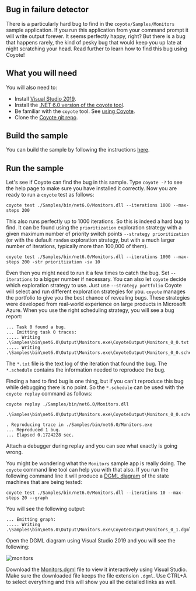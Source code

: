 
## Bug in failure detector

There is a particularly hard bug to find in the `coyote/Samples/Monitors` sample application. If you
run this application from your command prompt it will write output forever. It seems perfectly
happy, right?  But there is a bug that happens rarely, the kind of pesky bug that would keep you up
late at night scratching your head. Read further to learn how to find this bug using Coyote!

## What you will need

You will also need to:

- Install [Visual Studio 2019](https://visualstudio.microsoft.com/downloads/).
- Install the [.NET 6.0 version of the coyote tool](../../get-started/install.md).
- Be familiar with the `coyote` tool. See [using Coyote](../../get-started/using-coyote.md).
- Clone the [Coyote git repo](http://github.com/microsoft/coyote).

## Build the sample

You can build the sample by following the instructions
[here](https://github.com/microsoft/coyote/tree/main/Samples/README.md).

## Run the sample

Let's see if Coyote can find the bug in this sample. Type `coyote -?` to see the help page to make
sure you have installed it correctly. Now you are ready to run a `coyote` test as follows:

```plain
coyote test ./Samples/bin/net6.0/Monitors.dll --iterations 1000 --max-steps 200
```

This also runs perfectly up to 1000 iterations. So this is indeed a hard bug to find. It can be
found using the `prioritization` exploration strategy with a given maximum number of priority switch
points `--strategy prioritization` (or with the default `random` exploration strategy, but with a
much larger number of iterations, typically more than 100,000 of them).

```plain
coyote test ./Samples/bin/net6.0/Monitors.dll --iterations 1000 --max-steps 200 -str prioritization -sv 10
```

Even then you might need to run it a few times to catch the bug. Set `--iterations` to a bigger
number if necessary. You can also let `coyote` decide which exploration strategy to use. Just use
`--strategy portfolio` Coyote will select and run different exploration strategies for you. `coyote`
manages the portfolio to give you the best chance of revealing bugs. These strategies were developed
from real-world experience on large products in Microsoft Azure. When you use the right scheduling
strategy, you will see a bug report:

```plain
... Task 0 found a bug.
... Emitting task 0 traces:
..... Writing .\Samples\bin\net6.0\Output\Monitors.exe\CoyoteOutput\Monitors_0_0.txt
..... Writing .\Samples\bin\net6.0\Output\Monitors.exe\CoyoteOutput\Monitors_0_0.schedule
```

The `*.txt` file is the text log of the iteration that found the bug. The `*.schedule` contains the
information needed to reproduce the bug.

Finding a hard to find bug is one thing, but if you can't reproduce this bug while debugging there
is no point. So the `*.schedule` can be used with the `coyote replay` command as follows:

```plain
coyote replay ./Samples/bin/net6.0/Monitors.dll 
    .\Samples\bin\net6.0\Output\Monitors.exe\CoyoteOutput\Monitors_0_0.schedule
    
. Reproducing trace in ./Samples/bin/net6.0/Monitors.exe
... Reproduced 1 bug.
... Elapsed 0.1724228 sec.
```

Attach a debugger during replay and you can see what exactly is going wrong.

You might be wondering what the `Monitors` sample app is really doing. The `coyote` command line
tool can help you with that also. If you run the following command line it will produce a [DGML
diagram](../../how-to/generate-dgml.md) of the state machines that are being tested:

```plain
coyote test ./Samples/bin/net6.0/Monitors.dll --iterations 10 --max-steps 20 --graph
```

You will see the following output:

```plain
... Emitting graph:
..... Writing .\Samples\bin\net6.0\Output\Monitors.exe\CoyoteOutput\Monitors_0_1.dgml
```

Open the DGML diagram using Visual Studio 2019 and you will see the following:

![monitors](../../assets/images/Monitors.svg)

Download the [Monitors.dgml](../../assets/images/Monitors.dgml) file to view it interactively using
Visual Studio. Make sure the downloaded file keeps the file extension `.dgml`. Use CTRL+A to select
everything and this will show you all the detailed links as well.
